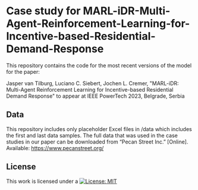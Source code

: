 # Case study for MARL-iDR-Multi-Agent-Reinforcement-Learning-for-Incentive-based-Residential-Demand-Response

This repository contains the code for the most recent versions of the model for the paper:

Jasper van Tilburg, Luciano C. Siebert, Jochen L. Cremer, "MARL-iDR: Multi-Agent Reinforcement Learning for Incentive-based Residential Demand Response" to appear at IEEE PowerTech 2023, Belgrade, Serbia

## Data
This repository includes only placeholder Excel files in /data which includes the first and last data samples. The full data that was used in the case studies in our paper can be downloaded from “Pecan Street Inc.” [Online]. Available: https://www.pecanstreet.org/ 

## License
   
This work is licensed under a
[![License: MIT](https://img.shields.io/badge/License-MIT-yellow.svg)](https://opensource.org/licenses/MIT)
